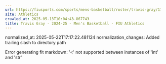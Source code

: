 ```yaml
---
url: https://fiusports.com/sports/mens-basketball/roster/travis-gray/11839/
site: Athletics
crawled_at: 2025-05-13T10:04:43.867743
title: Travis Gray - 2024-25 - Men's Basketball - FIU Athletics
---
```

normalized_at: 2025-05-22T17:17:22.481124
normalization_changes: Added trailing slash to directory path

Error generating fit markdown: '<' not supported between instances of 'int' and 'str'